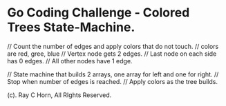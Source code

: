 # Go Coding Challenge - Colored Trees State-Machine.

// Count the number of edges and apply colors that do not touch.
// colors are red, gree, blue
// Vertex node gets 2 edges.
// Last node on each side has 0 edges.
// All other nodes have 1 edge.

// State machine that builds 2 arrays, one array for left and one for right.
// Stop when number of edges is reached.
// Apply colors as the tree builds.

(c). Ray C Horn, All RIghts Reserved.

